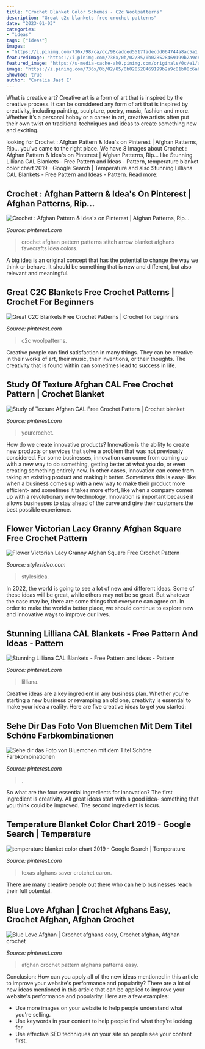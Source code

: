 ```yaml
---
title: "Crochet Blanket Color Schemes - C2c Woolpatterns"
description: "Great c2c blankets free crochet patterns"
date: "2023-01-03"
categories:
- "ideas"
tags: ["ideas"]
images:
- "https://i.pinimg.com/736x/98/ca/dc/98cadced5517fadecdd064744a8ac5a1.jpg"
featuredImage: "https://i.pinimg.com/736x/0b/02/85/0b028528469199b2a9c81b08c6abad38.jpg"
featured_image: "https://s-media-cache-ak0.pinimg.com/originals/0c/e1/aa/0ce1aa14b0eee3be9e6dea7020401f6d.jpg"
image: "https://i.pinimg.com/736x/0b/02/85/0b028528469199b2a9c81b08c6abad38.jpg"
ShowToc: true
author: "Coralie Jast I"
---
```



What is creative art?
Creative art is a form of art that is inspired by the creative process. It can be considered any form of art that is inspired by creativity, including painting, sculpture, poetry, music, fashion and more. Whether it’s a personal hobby or a career in art, creative artists often put their own twist on traditional techniques and ideas to create something new and exciting.

	

		
looking for Crochet : Afghan Pattern &amp; Idea&#039;s on Pinterest | Afghan Patterns, Rip… you've came to the right place. We have 8 Images about Crochet : Afghan Pattern &amp; Idea&#039;s on Pinterest | Afghan Patterns, Rip… like Stunning Lilliana CAL Blankets - Free Pattern and Ideas - Pattern, temperature blanket color chart 2019 - Google Search | Temperature and also Stunning Lilliana CAL Blankets - Free Pattern and Ideas - Pattern. Read more:
		
    
## Crochet : Afghan Pattern &amp; Idea&#039;s On Pinterest | Afghan Patterns, Rip…

<img loading=lazy src="https://s-media-cache-ak0.pinimg.com/originals/0c/e1/aa/0ce1aa14b0eee3be9e6dea7020401f6d.jpg" onerror="this.onerror=null;this.src='https://tse2.mm.bing.net/th?id=OIP.fU8VqI9KuK8cfhUC5DWrRAHaFj&amp;pid=15.1';" alt="Crochet : Afghan Pattern &amp; Idea&#039;s on Pinterest | Afghan Patterns, Rip…">

_Source: pinterest.com_

>crochet afghan pattern patterns stitch arrow blanket afghans favecrafts idea colors. 

	

A big idea is an original concept that has the potential to change the way we think or behave. It should be something that is new and different, but also relevant and meaningful.

    
## Great C2C Blankets Free Crochet Patterns | Crochet For Beginners

<img loading=lazy src="https://i.pinimg.com/736x/3a/7e/66/3a7e661e77845044da7a38026881dd0a.jpg" onerror="this.onerror=null;this.src='https://tse2.mm.bing.net/th?id=OIP.TS_FNRNUs5SqBmTo3ArNDAHaJ4&amp;pid=15.1';" alt="Great C2C Blankets Free Crochet Patterns | Crochet for beginners">

_Source: pinterest.com_

>c2c woolpatterns. 

	

Creative people can find satisfaction in many things. They can be creative in their works of art, their music, their inventions, or their thoughts. The creativity that is found within can sometimes lead to success in life.

    
## Study Of Texture Afghan CAL Free Crochet Pattern | Crochet Blanket

<img loading=lazy src="https://i.pinimg.com/originals/31/ff/fc/31fffcb24beedbc36f33963f98a7b000.png" onerror="this.onerror=null;this.src='https://tse3.mm.bing.net/th?id=OIP.xOQlfu_LX_KW3zdkJSZnzgHaRx&amp;pid=15.1';" alt="Study of Texture Afghan CAL Free Crochet Pattern | Crochet blanket">

_Source: pinterest.com_

>yourcrochet. 

	

How do we create innovative products?
Innovation is the ability to create new products or services that solve a problem that was not previously considered. For some businesses, innovation can come from coming up with a new way to do something, getting better at what you do, or even creating something entirely new. In other cases, innovation can come from taking an existing product and making it better. Sometimes this is easy- like when a business comes up with a new way to make their product more efficient- and sometimes it takes more effort, like when a company comes up with a revolutionary new technology. Innovation is important because it allows businesses to stay ahead of the curve and give their customers the best possible experience.

    
## Flower Victorian Lacy Granny Afghan Square Free Crochet Pattern

<img loading=lazy src="https://stateless.stylesidea.com/2016/07/Flower-Lacy-Granny-Square--1024x538.jpg" onerror="this.onerror=null;this.src='https://tse1.mm.bing.net/th?id=OIP.4OEml4b9qkLa9UJPJci7LQHaD5&amp;pid=15.1';" alt="Flower Victorian Lacy Granny Afghan Square Free Crochet Pattern">

_Source: stylesidea.com_

>stylesidea. 

	

In 2022, the world is going to see a lot of new and different ideas. Some of these ideas will be great, while others may not be so great. But whatever the case may be, there are some things that everyone can agree on. In order to make the world a better place, we should continue to explore new and innovative ways to improve our lives.

    
## Stunning Lilliana CAL Blankets - Free Pattern And Ideas - Pattern

<img loading=lazy src="https://i.pinimg.com/736x/e3/01/44/e301445b7ca9804b8bd53fcda0ece19e.jpg" onerror="this.onerror=null;this.src='https://tse4.mm.bing.net/th?id=OIP.9OSL2g5r2yqB3Cbn7HLbGgHaOO&amp;pid=15.1';" alt="Stunning Lilliana CAL Blankets - Free Pattern and Ideas - Pattern">

_Source: pinterest.com_

>lilliana. 

	

Creative ideas are a key ingredient in any business plan. Whether you're starting a new business or revamping an old one, creativity is essential to make your idea a reality. Here are five creative ideas to get you started: 

    
## Sehe Dir Das Foto Von Bluemchen Mit Dem Titel Schöne Farbkombinationen

<img loading=lazy src="https://i.pinimg.com/736x/47/f1/f8/47f1f876b3bad8b5359c300517e73694--color-pallets-hacks.jpg" onerror="this.onerror=null;this.src='https://tse1.mm.bing.net/th?id=OIP.v4ndcor64p3KecRMBxXIjAHaLR&amp;pid=15.1';" alt="Sehe dir das Foto von Bluemchen mit dem Titel Schöne Farbkombinationen">

_Source: pinterest.com_

>. 

	

So what are the four essential ingredients for innovation? The first ingredient is creativity. All great ideas start with a good idea- something that you think could be improved. The second ingredient is focus.

    
## Temperature Blanket Color Chart 2019 - Google Search | Temperature

<img loading=lazy src="https://i.pinimg.com/736x/98/ca/dc/98cadced5517fadecdd064744a8ac5a1.jpg" onerror="this.onerror=null;this.src='https://tse3.mm.bing.net/th?id=OIP.uj3OAfdluB_SXo_pwU-tUgHaNK&amp;pid=15.1';" alt="temperature blanket color chart 2019 - Google Search | Temperature">

_Source: pinterest.com_

>texas afghans saver crotchet caron. 

	

There are many creative people out there who can help businesses reach their full potential.

    
## Blue Love Afghan | Crochet Afghans Easy, Crochet Afghan, Afghan Crochet

<img loading=lazy src="https://i.pinimg.com/736x/0b/02/85/0b028528469199b2a9c81b08c6abad38.jpg" onerror="this.onerror=null;this.src='https://tse2.mm.bing.net/th?id=OIP.sE_LIv_c5Fo19epWXXe5UwHaJw&amp;pid=15.1';" alt="Blue Love Afghan | Crochet afghans easy, Crochet afghan, Afghan crochet">

_Source: pinterest.com_

>afghan crochet pattern afghans patterns easy. 

	

Conclusion: How can you apply all of the new ideas mentioned in this article to improve your website's performance and popularity?
There are a lot of new ideas mentioned in this article that can be applied to improve your website's performance and popularity. Here are a few examples: 
- Use more images on your website to help people understand what you're selling. 
- Use keywords in your content to help people find what they're looking for. 
- Use effective SEO techniques on your site so people see your content first.

